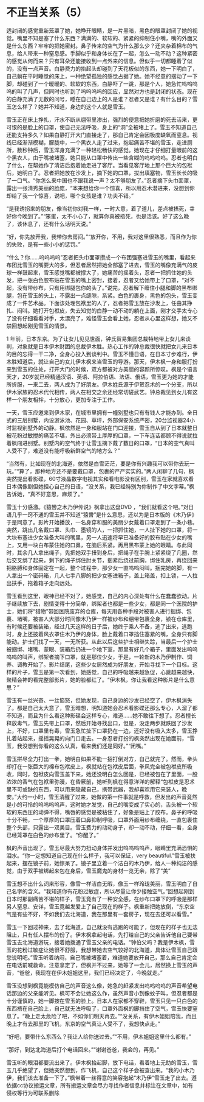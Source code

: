 # 不正当关系（5）

适封闭的感觉重新笼罩了她，她睁开眼睛，是一片黑暗，黑色的眼罩封闭了她的视觉。嘴里不知是塞了什么东西？满满的、软软的、紧紧的抑制住小嘴，嘴的外面又是什么东西？牢牢的把她密封。鼻子传来的空气为什么那么少？还夹杂着棉布的气息，给人带来一种窒息感。手脚似乎和身体长在了一起，怎么一动不动？这种紧密的感觉从何而来？只有耳朵还能接收到一点外来的信息。但似乎一切都睡着了似的，没有一点声音。白静费力的抬起头却碰到了天花板似的东西，她一下明白了，自己躺在平时睡觉的床上，一种绝望孤独的感觉占据了她。她不经意的摆动了一下脚，却碰到了一个暖暖的、软软的东西，白静吓了一跳，那是个人，她急忙呜呜呜呜的叫了几声，但同时也听到了呜呜呜呜的回应，显然对方也是封闭的状态。现在的白静充满了无数的问号，睡在自己边上的人是谁？忍者又是谁？有什么目的？雪玉怎么样了？她并不知道，身边的这个人就是雪玉。

雪玉正在床上挣扎，汗水不断从绷带里渗出，强烈的便意把她折磨的死去活来，更可恨的是脸上的口罩，使自己无法呼吸，身上的“洞”全被堵上了。雪玉不知道自己还能支持多久？如果白静打开大门直接走了，那自己肯定会因极度缺氧而窒息。视线已经渐渐模糊，朦胧中，一个黑衣人走了过来，抱起痛苦不堪的雪玉，走进厕所，数秒钟后，雪玉浑身充满了一种轻松畅快的感觉。她现在才仔细打量眼前的这个黑衣人，由于嘴被堵塞，她只能从口罩中传出一些含糊的呜呜呜呜。忍者也明白了什么，在帮她作了清洁后抱着她走进了客厅。当看见客厅地上那个巨大的包袱后，她明白了。忍者把她放在沙发上，摘下她的口罩，拔出填塞物，雪玉长长的吸了一口气。“你怎么来中国也不跟我说一声？太不够朋友了。”忍者摘下头巾面罩，露出一张清秀美丽的脸庞，“本来想给你一个惊喜，所以用忍术潜进来，没想到你却给了我一个惊喜，说吧，哪个女孩是谁？功夫不错。”

“是我诱拐来的朋友，像当初你对我一样，一时大意，着了道儿，差点被捂死，幸好你今晚到了。”“笨蛋，太不小心了，就算你真被捂死，也是活该。好了这么晚了，该休息了，还有什么话明天说。”

“好，你先放开我，我带你去房间。”“放开你，不用，我对这里很熟悉，而且作为你的失败，是有一些小小的惩罚。”

“什么？你……呜呜呜呜”忍者把头巾面罩攒成一个布团强塞进雪玉的嘴里，看起来布团比雪玉的嘴要大的多，但忍者居然把她全部塞了进去，雪玉的嘴像充满气的皮球一样鼓起来，雪玉感觉嘴都被撑大了，她痛苦的摇着头，忍者一把抓住她的头发，把一张白色胶布贴在雪玉的嘴上密封，接着，忍者又给她带上了口罩，“对不起，没有带纱布，只有用绑腿包你的头了。”说完，忍者解下缠住小腿和脚的黑布绑腿，包在雪玉的头上，不露出一点缝隙，系紧。白色的裹身，黑色的包头，雪玉变成了一件艺术品。下面该处理包袱里的人了，忍者把雪玉放在沙发上，任由其挣扎、闷叫。她打开包袱皮，失去知觉的白静一动不动的躺在上面，刚才交手太专心了没有仔细看看对手，太漂亮了，难怪雪玉会看上她，忍者从心里这样想，她又不禁回想起刚见雪玉的情景。

1 年前，日本东京。为了让女儿见见世面，钟氏贸易集团总裁特地带上女儿来谈判，对象就是日本伊木财团的总裁伊木胜。热心工作的钟总裁很快就把女儿来日本的目的忘得一干二净，全身心投入到谈判中。雪玉不懂日语，在日本寸步难行，伊木胜知道后，就让自己的女儿伊木枫来当雪玉的导游。那天，伊木枫一身和服打扮来到雪玉的住处，打开大门的时候，双方都被对方美丽的容颜所惊叹。枫是个语言天才，20岁就已经精通汉语、英语、阿拉伯语、法语、俄语，雪玉更为她的才能所折服，一来二去，两人成为了好朋友。伊木姓氏源于伊贺忍术的一个分支，所以伊木家族的忍术代代相传，两人在相交之余还经常切磋武艺。钟总裁见到女儿有这样一个朋友相拌，十分放心，更加专注于工作。

一天，雪玉应邀来到伊木家，在城市里拥有一幢别墅也只有有钱人才能办到。全日式的三层别墅，内设游泳池、花园、草坪，外部保安系统严密，20台监视器24小时监视别墅外的动静。枫依然是一身和服站在门口迎接，雪玉自从到了日本就整日被花粉过敏搅的痛苦不堪，外出必须带上厚厚的口罩，一下车连话都顾不得说就拉着枫闯进别墅。别墅内的空气终于让雪玉摘下戴了数日的口罩，“日本的空气真叫人受不了，难道没有能呼吸新鲜空气的地方么？”

“当然有，比如现在的北海道，依然是白雪茫茫，要是你有兴趣我可以带你去玩一玩。”“算了，那种地方还不是要戴口罩，包裹的严严实实的。”两人闲聊了几句，枫突然提出看影碟，60寸液晶数字电视其实和看电影没有区别，雪玉在家就喜欢看日本偶像剧但她担心自己的日语，“没关系，我已经特别为你制作了中文字幕。”枫告诉她，“真不好意思，麻烦了。”

雪玉十分感激。《猿轡之木乃伊传说》枫拿出这盘DVD ，“我们就看这个吧。”对日语几乎一窍不通的雪玉并不知道“猿轡”是什么意思，还以为是日本版的《木乃伊》于是同意了。影片开始播放，一名身穿和服的美丽少女戴着口罩走到了一条小巷。突然，跳出几名戴口罩、头巾、墨镜的人，一把抓住她，一人扯下她的口罩，将一大块布塞进少女准备大叫的嘴里，另一人迅速将早已准备好的胶布贴在少女的嘴上，又用一块白布蒙住她的口鼻，在脑后系紧。再用黑布蒙上她的眼睛。与此同时，其余几人拿出绳子，先把她双手扭到身后，把绳子在手腕上紧紧绕了几圈，然后交叉绑了起来，剩下的绳子绑住肘关节，捆紧后绕过前胸，绑住乳房，再绕回来把胳膊和身体固定在一起，整个过程中，那少女一直呜呜闷叫。捆完她的脚，有一人拿出一个密码箱，几人七手八脚的把少女塞进箱子，盖上箱盖，扣上锁，一人拉出扶手，拖着箱子走向远处。

雪玉看到这里，眼神已经不对了，她感觉，自己的内心深处有什么在蠢蠢欲动。片子继续放下去，剧情变得十分简单，绑架者也都是一些少女，都是同一个医院的护士，她们将“猎物”带回医院废弃的仓库，每天用各种手段对被害人进行捆绑、包裹、堵嘴，被害人大部分时间像木乃伊一样被纱布和绷带包裹全身，锁在仓库里，有时候还要被装箱，经过几天这样的日子后，她终于乘人不备，逃了出来，逃跑时，身上还披着风衣罩住木乃伊的身体，脸上戴着口罩挡住塞紧的嘴，全身只有脚能动。护士们找了一天，一无所获。从此以后这些护士相继失踪，当最后一个护士被捆绑、堵嘴、蒙眼、装箱后扔进一个地下室，那里有好几个箱子，里面发出呜呜呜呜的叫声，绑架者摘下口罩，就是那位少女，于是，一轮新的木乃伊制作、饲养、调教开始了。影片结尾，这些少女居然成为好朋友，开始寻找下一个目标。这样的片子，雪玉是第一次看到，她感觉，自己的呼吸越来越急促，心跳越来越快，聚精会神的看完整部影片，她的脸都红了。“伊木枫，你让我看这种影片是什么意思？”

雪玉有一丝兴奋、一丝恼怒，但她发现，自己身边的沙发已经空了，伊木枫消失了。都是自己太大意了，雪玉暗想，明知道她会忍术看影碟还那么专心，人溜了都不知道，而且为什么看这种影碟会这样专心，难道……她不敢往下想了。忍者擅长释放毒气，雪玉先带上口罩，然后开始寻找出口，但是，没走两步就跌回了沙发上，不好，口罩里有毒，雪玉急忙扯下口罩扔在一边，还好没有吸入太多，雪玉挣扎着站起来，摇摇晃晃的向门口走去。一身忍者打扮的枫突然出现在她面前，“雪玉，我没想到你看的这么认真，看来我们还是同好。”“闭嘴。”

雪玉拼尽全力打出一拳，她明白如果不能一招打倒对方，自己就完了。然而，拳头却打在一张巨大的棉布包袱皮上，枫就站在包袱皮后面，拳风完全被包袱皮所吸收，同时，包袱皮向雪玉盖下来，她还没明白怎么回是，已经被包在了里面，一股浓浓的香气在包袱里弥漫，在昏厥前，她听到枫在得意洋洋的解释“包袱皮是忍术里不可或缺的东西，可以用来隐藏自己，携带武器，我却喜欢用它来装人，晚安。”大约一小时，雪玉清醒了过来，她做的第一件事就是呼救，但发出的声音竟然是小的可怜的呜呜呜呜声，这时她才发觉，自己的嘴变成了实心的，舌头被一个软软的东西压的动弹不得，嘴唇的感觉是被粘住了，好象是贴上了胶布。鼻子的呼吸十分不畅，一个厚厚的口罩压着口鼻抑制呼吸，口罩外面用纱布缠绕，一直包裹住整个头部，只露出一双美目。雪玉费力的动动身子，却一动不动，仔细一看，全身已经笼罩在白色的纱布里了。“你醒了。”

枫的声音出现了。雪玉尽最大努力扭动身体并发出呜呜呜呜声，眼睛里充满恐惧的泪水。“你一定想知道自己现在什么样子，我可以保证，very beautiful.”雪玉被扶起来，摆在镜子前，她惊呆了。镜子里立着一个洁白的木乃伊，给人一种纯洁的感觉，由于双手被绑起来包在身后，雪玉魔鬼的身材一览无余，除了“美”

雪玉想不出什么词来形容，像雪一样洁白无暇，像玉一样玲珑美丽，雪玉明白了自己名字的含义。“我知道你有花粉过敏症，所以尽量让你少接触空气。”回想起刚到日本时那副痛苦不堪的样子，雪玉竟有了一种安全感，在纱布口罩下的呼吸是那样另人窒息、安详，雪玉竟越发爱上了自己现在的样子。枫重新把她放倒，“东京空气是有些不好，不如我们去北海道，我在那里有一套房子，现在去还可以看雪。”

雪玉一下回过神来，去了北海道，自己就没有逃跑的可能了，但现在的样子也无法阻止，只有任人摆布的份了。伊木枫拿起电话，先打给自己的父亲告诉他自己要带雪玉去北海道游玩，接着她拨通了雪玉父亲的电话。“钟伯父吗？我是伊木枫，雪玉的花粉过敏症让她很不舒服，我想带她去空气较好的北海道，具体让雪玉自己跟您说明吧。”雪玉听着纳闷，自己嘴被堵塞着，难道她要放开自己，那么自己肯定会在电话前喊救命。注意拿定了，但枫并不过来，她等了一会儿，居然换上雪玉的声音，“爸爸，我现在在伊木姐姐这里，我们已经决定了，今晚就走。”

雪玉没想到枫竟能模仿自己的声音这么像，她急的赶紧发出呜呜呜呜的声音希望电话那边的父亲能听见。枫可不会让她这么作，虽然声音小到像蚊子叫，但忍者都是十分谨慎的，她一脚按在雪玉的脸上。日本人在家都不穿鞋，雪玉只见一只白色的东西捂在自己脸上，自己就无法呼吸了，口罩外面枫的脚挡住了空气，雪玉快要窒息了。“晚上走太危险了吧，不如你们明天再去。”“没关系，有伊木姐姐陪我，而且晚上才有去那里的飞机，东京的空气真让人受不了，我想快点走。”

“好吧，要带什么东西么？我让人给你送过去。”“不用，伊木姐姐这里什么都有。”

“那好，到达北海道后打个电话回来。”“谢谢爸爸，我会的，再见。”

雪玉听的眼泪都要流出来了。伊木枫抬起脚，放下电话，看着地上无助的雪玉，雪玉几乎绝望了，但她突然想到，作飞机，自己这个样子会被查出来。“我的小木乃伊，我们该去准备一下了。”枫带着一丝得意的笑容抱起“木乃伊”雪玉走了出去。遵依据cc协议搬运文章，所有搬运文章会尽力寻找作者信息并标注在文章中，如有侵权等行为可联系删除

